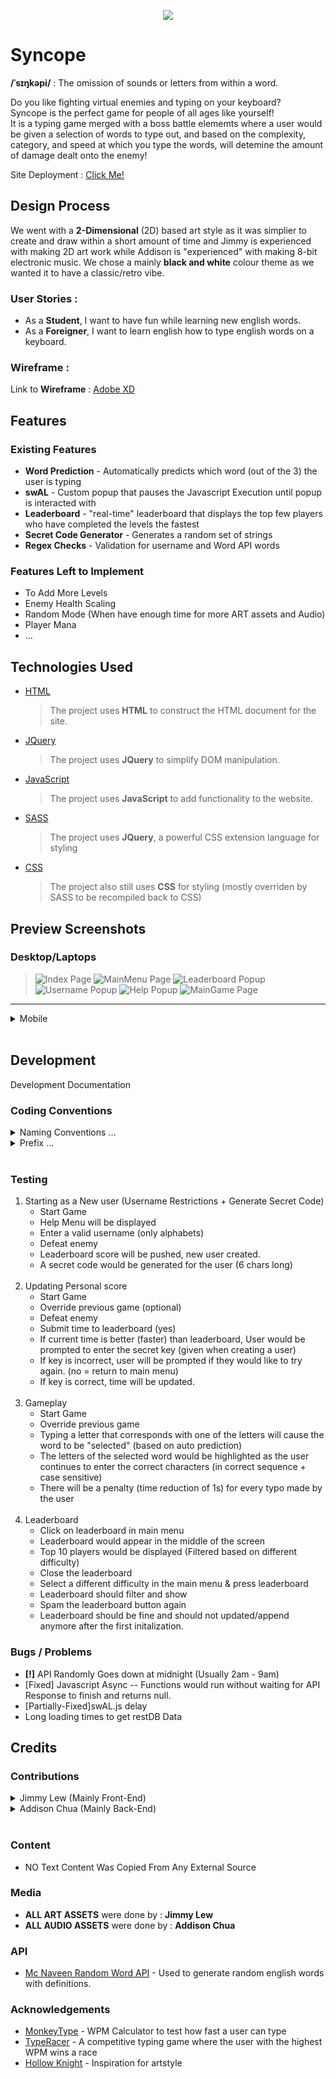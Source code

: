 <p align = "center">
  <img src = "Assets\images\pngs\Title.png" size = 200>
</p>

# Syncope
**/ˈsɪŋkəpi/** : The omission of sounds or letters from within a word.

Do you like fighting virtual enemies and typing on your keyboard? <br>
Syncope is the perfect game for people of all ages like yourself! <br>
It is a typing game merged with a boss battle elememts where a user would be given a selection of words to type out, and based on the complexity, category, and speed at which you type the words, will detemine the amount of damage dealt onto the enemy!

Site Deployment : [Click Me!](https://jimmy-lew.github.io/IDAssignment2/)
## Design Process

We went with a **2-Dimensional** (2D) based art style as it was simplier to create and draw within a short amount of time and Jimmy is experienced with making 2D art work while Addison is "experienced" with making 8-bit electronic music.
We chose a mainly **black and white** colour theme as we wanted it to have a classic/retro vibe.


### User Stories :

- As a **Student**, I want to have fun while learning new english words.
- As a **Foreigner**, I want to learn english how to type english words on a keyboard.

### Wireframe :
Link to **Wireframe** : [Adobe XD](https://www.google.com)

## Features

### Existing Features

- **Word Prediction** - Automatically predicts which word (out of the 3) the user is typing
- **swAL** - Custom popup that pauses the Javascript Execution until popup is interacted with
- **Leaderboard** - "real-time" leaderboard that displays the top few players who have completed the levels the fastest
- **Secret Code Generator** - Generates a random set of strings 
- **Regex Checks** - Validation for username and Word API words


### Features Left to Implement

- To Add More Levels
- Enemy Health Scaling
- Random Mode (When have enough time for more ART assets and Audio)
- Player Mana
- ...

## Technologies Used

- [HTML](https://developer.mozilla.org/en-US/docs/Web/HTML)
  > The project uses **HTML** to construct the HTML document for the site.

- [JQuery](https://jquery.com)
  > The project uses **JQuery** to simplify DOM manipulation.

- [JavaScript](https://www.javascript.com/)
  > The project uses **JavaScript** to add functionality to the website.

- [SASS](https://sass-lang.com/)
  > The project uses **JQuery**, a powerful CSS extension language for styling

- [CSS](https://developer.mozilla.org/en-US/docs/Web/CSS)
  > The project also still uses **CSS** for styling (mostly overriden by SASS to be recompiled back to CSS)

## Preview Screenshots

### Desktop/Laptops
> ![Index Page](Assets/images/screenshots/Index.png)
> ![MainMenu Page](Assets/images/screenshots/MainMenu.png)
> ![Leaderboard Popup](Assets/images/screenshots/Index.png)
> ![Username Popup](Assets/images/screenshots/Index.png)
> ![Help Popup](Assets/images/screenshots/Help.png)
> ![MainGame Page](Assets/images/screenshots/Index.png)

---


<details>
<summary>Mobile</summary>
>> Heads Up :: Responsiveness was not mentioned in the Assignment Documentation, however, we added some bare minimum functionality and support for mobile. <br>
-- To be Updated Once Completed --

---
</details> <br>

## Development

Development Documentation

### Coding Conventions

<details>
<summary>Naming Conventions ...</summary>
    
| Type                                                         | Apply                                                        |
| ------------------------------------------------------------ | ------------------------------------------------------------ |
| camelCase                                                    | Variable name                                                |
| Formal<br />(like camelCase but first capital must be upper case, etc., MyName) | Class name<br />Class Properties<br />Function Name<br />Asset File Name<br />Folder Name |

---
</details>

<details>
<summary>Prefix ...</summary>
For Boolean type variable put 'is', 'has' related word in front of the variable name, etc., IsComplete, IsRequire, hasOrder, hasTicket.
</details> <br>

### Testing
1. Starting as a New user (Username Restrictions + Generate Secret Code)
   - Start Game
   - Help Menu will be displayed
   - Enter a valid username (only alphabets)
   - Defeat enemy
   - Leaderboard score will be pushed, new user created.
   - A secret code would be generated for the user (6 chars long)
<br><br>
1. Updating Personal score
   - Start Game
   - Override previous game (optional)
   - Defeat enemy
   - Submit time to leaderboard (yes)
   - If current time is better (faster) than leaderboard, User would be prompted to enter the secret key (given when creating a user)
   - If key is incorrect, user will be prompted if they would like to try again. (no = return to main menu)
   - If key is correct, time will be updated. 
<br><br>
1. Gameplay
   - Start Game
   - Override previous game
   - Typing a letter that corresponds with one of the letters will cause the word to be "selected" (based on auto prediction)
   - The letters of the selected word would be highlighted as the user continues to enter the correct characters (in correct sequence + case sensitive)
   - There will be a penalty (time reduction of 1s) for every typo made by the user
<br><br>
4. Leaderboard
   - Click on leaderboard in main menu
   - Leaderboard would appear in the middle of the screen
   - Top 10 players would be displayed (Filtered based on different difficulty)
   - Close the leaderboard
   - Select a different difficulty in the main menu & press leaderboard
   - Leaderboard should filter and show 
   - Spam the leaderboard button again
   - Leaderboard should be fine and should not updated/append anymore after the first initalization.

### Bugs / Problems
- **[!]** API Randomly Goes down at midnight (Usually 2am - 9am) 
- [Fixed] Javascript Async -- Functions would run without waiting for API Response to finish and returns null.
- [Partially-Fixed]swAL.js delay
- Long loading times to get restDB Data


## Credits

### Contributions
<details>
<summary>Jimmy Lew (Mainly Front-End)</summary>
- > index.html <br>
- > menu.html <br>
- > game.html <br>
- > CSS Files <br>
- > SASS Files <br>
- > disableZoom.js
- > * JS Code Cleaner (Helps to Simplify & Clean Up JS Functions) [Mostly after Addison Implements Functions] <br>
- > SWAL.js <br>
- > menu.js (Everything except sound part) <br>
- > LocalStorage.js <br>
- > ComboChaining (Assisted Addison: attack.js) <br>
- > Helped with .json files <br>
- > Artist & Art Designer

---
</details>

<details>
<summary>Addison Chua (Mainly Back-End)</summary>
- > api.js <br>
- > attack.js <br>
- > DOMInteraction.js <br>
- > main.js <br>
- > leaderboard.js + HTML <br>
- > menu.js (Audio part + Username Regex Check) <br>
- > enemy.js <br>
- > player.js <br>
- > bosses.json <br>
- > levels.json <br>
- > LocalStorage.js (Assisted Jimmy : TimeElapsedStorage + Modified getLevelJSON) <br>
- > Helped with DefineWordTime (localStorage.js) <br>
- > Wireframe Designs (Both High Fidelity & Low Fidelity) <br>
- > README.md <br>
- > Assist Jimmy In Front End <br>
- > Music / Audio Producer <br> <br>

Live Wakatime Contribution (Last 30 Days) : https://wakatime.com/@NotAddison/projects/sdydmimyop?start=2022-02-11&end=2022-02-17 <br>
Archive Wakatime Contribution : https://drive.google.com/drive/folders/1szsa-S51ETz_gtX2W-BSd1x1jUNpwxrk?usp=sharing <br>

---
</details> <br>

### Content
* NO Text Content Was Copied From Any External Source

### Media
* **ALL ART ASSETS** were done by : **Jimmy Lew**
* **ALL AUDIO ASSETS** were done by : **Addison Chua**

### API

- [Mc Naveen Random Word API](https://github.com/mcnaveen/Random-Words-API) - Used to generate random english words with definitions.

### Acknowledgements

- [MonkeyType](https://monkeytype.com/) - WPM Calculator to test how fast a user can type
- [TypeRacer](https://play.typeracer.com/) - A competitive typing game where the user with the highest WPM wins a race
- [Hollow Knight](https://static.wikia.nocookie.net/essentialsdocs/images/7/70/Battle.png/revision/latest?cb=20190219202514) - Inspiration for artstyle
